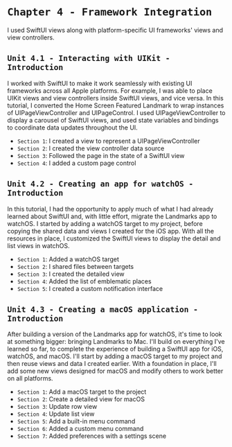 # `Chapter 4 - Framework Integration`

I used SwiftUI views along with platform-specific UI frameworks' views and view controllers.

## `Unit 4.1 - Interacting with UIKit - Introduction`

I worked with SwiftUI to make it work seamlessly with existing UI frameworks across all Apple platforms. For example, I was able to place UIKit views and view controllers inside SwiftUI views, and vice versa. In this tutorial, I converted the Home Screen Featured Landmark to wrap instances of UIPageViewController and UIPageControl. I used UIPageViewController to display a carousel of SwiftUI views, and used state variables and bindings to coordinate data updates throughout the UI.

- `Section 1`: I created a view to represent a UIPageViewController
- `Section 2`: I created the view controller data source
- `Section 3`: Followed the page in the state of a SwiftUI view
- `Section 4`: I added a custom page control

## `Unit 4.2 - Creating an app for watchOS - Introduction`

In this tutorial, I had the opportunity to apply much of what I had already learned about SwiftUI and, with little effort, migrate the Landmarks app to watchOS. I started by adding a watchOS target to my project, before copying the shared data and views I created for the iOS app. With all the resources in place, I customized the SwiftUI views to display the detail and list views in watchOS.

- `Section 1`: Added a watchOS target
- `Section 2`: I shared files between targets
- `Section 3`: I created the detailed view
- `Section 4`: Added the list of emblematic places
- `Section 5`: I created a custom notification interface

## `Unit 4.3 - Creating a macOS application - Introduction`

After building a version of the Landmarks app for watchOS, it's time to look at something bigger: bringing Landmarks to Mac. I'll build on everything I've learned so far, to complete the experience of building a SwiftUI app for iOS, watchOS, and macOS. I'll start by adding a macOS target to my project and then reuse views and data I created earlier. With a foundation in place, I'll add some new views designed for macOS and modify others to work better on all platforms.

- `Section 1`: Add a macOS target to the project
- `Section 2`: Create a detailed view for macOS
- `Section 3`: Update row view
- `Section 4`: Update list view
- `Section 5`: Add a built-in menu command
- `Section 6`: Added a custom menu command
- `Section 7`: Added preferences with a settings scene
